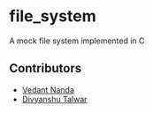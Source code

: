 # file_system
A mock file system implemented in C

## Contributors

 * [Vedant Nanda](https://github.com/nvedant07)
 * [Divyanshu Talwar](https://github.com/divyanshu-talwar)
